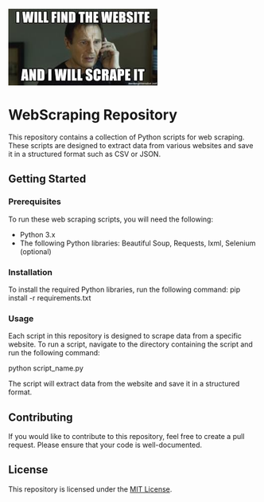 ![](./img/weboo.jpg)
# WebScraping Repository

This repository contains a collection of Python scripts for web scraping. These scripts are designed to extract data from various websites and save it in a structured format such as CSV or JSON.

## Getting Started

### Prerequisites

To run these web scraping scripts, you will need the following:

- Python 3.x
- The following Python libraries: Beautiful Soup, Requests, lxml, Selenium (optional)

### Installation

To install the required Python libraries, run the following command:
pip install -r requirements.txt


### Usage

Each script in this repository is designed to scrape data from a specific website. To run a script, navigate to the directory containing the script and run the following command:

python script_name.py


The script will extract data from the website and save it in a structured format.

## Contributing

If you would like to contribute to this repository, feel free to create a pull request. Please ensure that your code is well-documented.

## License

This repository is licensed under the [MIT License](https://opensource.org/licenses/MIT).
